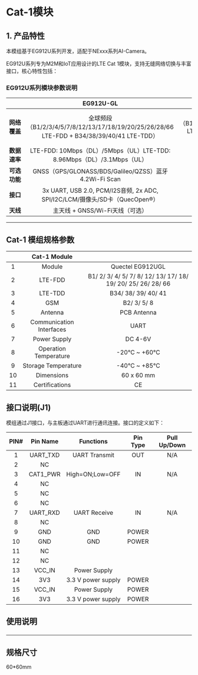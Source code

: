 #  Cat-1模块

## 1. 产品特性
本模组基于EG912U系列开发，适配于NExxx系列AI-Camera。

EG912U系列专为M2M和IoT应用设计的LTE Cat 1模块，支持无缝网络切换与丰富接口，核心特性包括：

### EG912U系列模块参数说明

| &emsp;&emsp; | **EG912U-GL** | **EG912U-EAL** |
|:---:|:---:|:---:|
| **网络覆盖** |全球频段（B1/2/3/4/5/7/8/12/13/17/18/19/20/25/26/28/66 LTE-FDD + B34/38/39/40/41 LTE-TDD） | 欧洲/亚太/拉丁美洲（B1/2/3/4/5/7/8/20/28/66 LTE-FDD + B38/40/41 LTE-TDD） |
| **数据速率** | LTE-FDD: 10Mbps（DL）/5Mbps（UL）LTE-TDD: 8.96Mbps（DL）/3.1Mbps（UL） | 同左 |
| **可选功能** | GNSS（GPS/GLONASS/BDS/Galileo/QZSS）蓝牙4.2Wi-Fi Scan | 无 |
| **接口** | 3x UART, USB 2.0, PCM/I2S音频, 2x ADC, SPI/I2C/LCM/摄像头/SD卡（QuecOpen®） | 同左 |
| **天线** | 主天线 + GNSS/Wi-Fi天线（可选） | 仅主天线 |

---

## Cat-1 模组规格参数

|      | Cat-1 Module             |                                                              |
|:----:|:------------------------:|:------------------------------------------------------------:|
| 1    | Module                   | Quectel EG912UGL                                             |
| 2    | LTE-FDD                  | B1/ 2/ 3/ 4/ 5/ 7/ 8/ 12/ 13/ 17/ 18/ 19/ 20/ 25/ 26/ 28/ 66 |
| 3    | LTE-TDD                  | B34/ 38/ 39/ 40/ 41                                          |
| 4    | GSM                      | B2/ 3/ 5/ 8                                                  |
| 5    | Antenna                  | PCB Antenna                                                  |
| 6    | Communication Interfaces | UART                                                         |
| 7    | Power Supply             | DC 4-6V                                                      |
| 8    | Operation Temperature    | -20℃ ~ +60℃                                                  |
| 9    | Storage Temperature      | -40℃ ~ +85℃                                                  |
| 10   | Dimensions               | 60 x 60 mm                                                   |
| 11   | Certifications           | CE                                                           |

## 接口说明(J1)

模组通过J1接口，与主板通过UART进行通讯连接。接口的定义如下：

| PIN# | Pin Name | Functions          | Pin Type | Pull Up/Down |
| :---:| :------: | :----------------: | :------: | :-----------:|
| 1    | UART_TXD | UART Transmit      | OUT      | N/A          |
| 2    | NC       |                    |          |              |
| 3    | CAT1_PWR | High=ON;Low=OFF    | IN       | N/A          |
| 4    | NC       |                    |          |              |
| 5    | NC       |                    |          |              |
| 6    | NC       |                    |          |              |
| 7    | UART_RXD | UART Receive       | IN       | N/A          |
| 8    | NC       |                    |          |              |
| 9    | GND      | GND                | POWER    |              |
| 10   | GND      | GND                | POWER    |              |
| 11   | NC       |                    |          |              |
| 12   | NC       |                    |          |              |
| 13   | VCC_IN   | Power Supply       |          |              |
| 14   | 3V3      | 3.3 V power supply | POWER    |              |
| 15   | VCC_IN   | Power Supply       | POWER    |              |
| 16   | 3V3      | 3.3 V power supply | POWER    |              |



## 使用说明

### 
---

## 规格尺寸

60*60mm